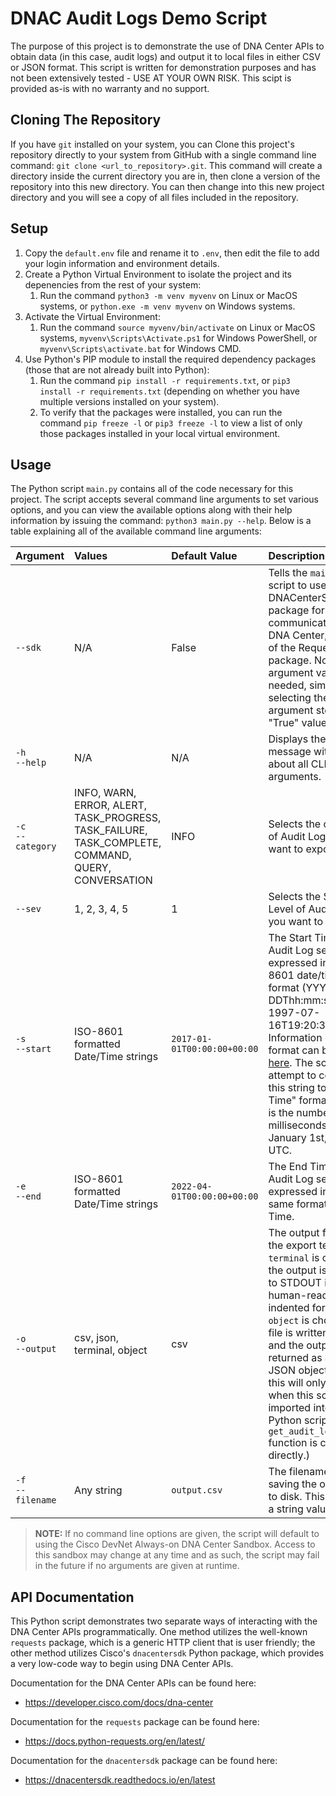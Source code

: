 # DNAC Audit Logs Demo Script

The purpose of this project is to demonstrate the use of DNA Center APIs to obtain data (in this case, audit logs) and output it to local files in either CSV or JSON format.  This script is written for demonstration purposes and has not been extensively tested - USE AT YOUR OWN RISK.  This scipt is provided as-is with no warranty and no support.

## Cloning The Repository

If you have `git` installed on your system, you can Clone this project's repository directly to your system from GitHub with a single command line command: `git clone <url_to_repository>.git`.  This command will create a directory inside the current directory you are in, then clone a version of the repository into this new directory.  You can then change into this new project directory and you will see a copy of all files included in the repository.

## Setup

1. Copy the `default.env` file and rename it to `.env`, then edit the file to add your login information and environment details.
2. Create a Python Virtual Environment to isolate the project and its depenencies from the rest of your system:
    1. Run the command `python3 -m venv myvenv` on Linux or MacOS systems, or `python.exe -m venv myvenv` on Windows systems.
3. Activate the Virtual Environment:
    1. Run the command `source myvenv/bin/activate` on Linux or MacOS systems, `myvenv\Scripts\Activate.ps1` for Windows PowerShell, or `myvenv\Scripts\activate.bat` for Windows CMD.
4. Use Python's PIP module to install the required dependency packages (those that are not already built into Python):
    1. Run the command `pip install -r requirements.txt`, or `pip3 install -r requirements.txt` (depending on whether you have multiple versions installed on your system).
    2. To verify that the packages were installed, you can run the command `pip freeze -l` or `pip3 freeze -l` to view a list of only those packages installed in your local virtual environment.

## Usage

The Python script `main.py` contains all of the code necessary for this project.  The script accepts several command line arguments to set various options, and you can view the available options along with their help information by issuing the command: `python3 main.py --help`.  Below is a table explaining all of the available command line arguments:


| **Argument** | **Values** | **Default Value** | **Description** |
| :--- | :--- | :--- | :--- |
| `--sdk` | N/A | False | Tells the `main.py` script to use the DNACenterSDK package for communication with DNA Center, instead of the Requests package. No argument value is needed, simply selecting the argument stores a "True" value. |
| `-h`</br>`--help` | N/A | N/A | Displays the help message with details about all CLI arguments. |
| `-c`</br>`--category` | INFO, WARN, ERROR, ALERT, TASK_PROGRESS, TASK_FAILURE, TASK_COMPLETE, COMMAND, QUERY, CONVERSATION | INFO | Selects the category of Audit Logs you want to export. |
| `--sev` | 1, 2, 3, 4, 5 | 1 | Selects the Severity Level of Audit Logs you want to export. |
| `-s`</br>`--start` | ISO-8601 formatted Date/Time strings | `2017-01-01T00:00:00+00:00` | The Start Time for the Audit Log search, expressed in an ISO-8601 date/time format (YYYY-MM-DDThh:mm:ssTZD, Ex: 1997-07-16T19:20:30+01:00).  Information on this format can be found [here](https://www.w3.org/TR/NOTE-datetime).  The script will attempt to convert this string to "Epoch Time" format, which is the number of milliseconds from January 1st, 1970, in UTC. |
| `-e`</br>`--end` | ISO-8601 formatted Date/Time strings | `2022-04-01T00:00:00+00:00` | The End Time for the Audit Log search, expressed in the same format as Start Time. |
| `-o`</br>`--output` | csv, json, terminal, object | csv | The output format of the export text file.  If `terminal` is chosen, the output is printed to STDOUT in a human-readable indented format.  If `object` is chosen, no file is written to disk and the output is returned as a Python JSON object (NOTE, this will only work when this script is imported into another Python script and the `get_audit_logs` function is called directly.) |
| `-f`</br>`--filename` | Any string | `output.csv` | The filename used for saving the output file to disk.  This MUST be a string value. |

 > **NOTE:** If no command line options are given, the script will default to using the Cisco DevNet Always-on DNA Center Sandbox.  Access to this sandbox may change at any time and as such, the script may fail in the future if no arguments are given at runtime.

## API Documentation

This Python script demonstrates two separate ways of interacting with the DNA Center APIs programmatically.  One method utilizes the well-known `requests` package, which is a generic HTTP client that is user friendly; the other method utilizes Cisco's `dnacentersdk` Python package, which provides a very low-code way to begin using DNA Center APIs.

Documentation for the DNA Center APIs can be found here:
  - https://developer.cisco.com/docs/dna-center

Documentation for the `requests` package can be found here:
  - https://docs.python-requests.org/en/latest/

Documentation for the `dnacentersdk` package can be found here:
  - https://dnacentersdk.readthedocs.io/en/latest
